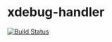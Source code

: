# xdebug-handler
[![Build Status](https://travis-ci.org/composer/xdebug-handler.svg?branch=master)](https://travis-ci.org/composer/xdebug-handler)
